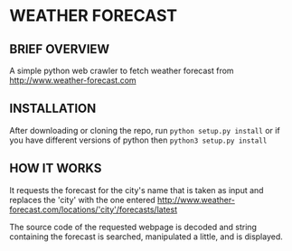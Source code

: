 # WEATHER FORECAST

BRIEF OVERVIEW
---
A simple python web crawler to fetch weather forecast from http://www.weather-forecast.com

INSTALLATION
---
After downloading or cloning the repo, run `python setup.py install` or if you have different versions of python then `python3 setup.py install`

HOW IT WORKS
---

It requests the forecast for the city's name that is taken as input and replaces the 'city' with the one entered
http://www.weather-forecast.com/locations/'city'/forecasts/latest

The source code of the requested webpage is decoded and string containing the forecast is searched, manipulated a little, and is displayed.
